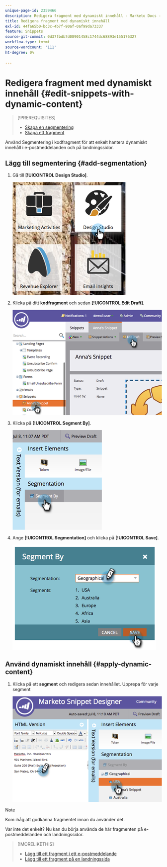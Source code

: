 ```yaml
---
unique-page-id: 2359466
description: Redigera fragment med dynamiskt innehåll - Marketo Docs - produktdokumentation
title: Redigera fragment med dynamiskt innehåll
exl-id: 44fa65b0-bc3c-4b7f-90af-0af99da73337
feature: Snippets
source-git-commit: 0d37fbdb7d08901458c1744dc68893e155176327
workflow-type: tm+mt
source-wordcount: '111'
ht-degree: 0%

---
```


# Redigera fragment med dynamiskt innehåll {#edit-snippets-with-dynamic-content}

>[!PREREQUISITES]
>
>* [Skapa en segmentering](/help/marketo/product-docs/personalization/segmentation-and-snippets/segmentation/create-a-segmentation.md)
>* [Skapa ett fragment](/help/marketo/product-docs/personalization/segmentation-and-snippets/snippets/create-a-snippet.md)

Använd Segmentering i kodfragment för att enkelt hantera dynamiskt innehåll i e-postmeddelanden och på landningssidor.

## Lägg till segmentering {#add-segmentation}

1. Gå till **[!UICONTROL Design Studio]**.

   ![](assets/designstudio-1.png)

1. Klicka på ditt **kodfragment** och sedan **[!UICONTROL Edit Draft]**.

   ![](assets/image2014-9-16-8-3a59-3a14.png)

1. Klicka på **[!UICONTROL Segment By]**.

   ![](assets/image2014-9-16-8-3a59-3a27.png)

1. Ange **[!UICONTROL Segmentation]** och klicka på **[!UICONTROL Save]**.

   ![](assets/image2014-9-16-8-3a59-3a42.png)

## Använd dynamiskt innehåll {#apply-dynamic-content}

1. Klicka på ett **segment** och redigera sedan innehållet. Upprepa för varje segment

   ![](assets/image2014-9-16-8-3a59-3a59.png)

>[!NOTE]
>
>Kom ihåg att godkänna fragmentet innan du använder det.

Var inte det enkelt? Nu kan du börja använda de här fragmenten på e-postmeddelanden och landningssidor.

>[!MORELIKETHIS]
>
>* [Lägg till ett fragment i ett e-postmeddelande](/help/marketo/product-docs/email-marketing/general/functions-in-the-editor/add-a-snippet-to-an-email.md)
>* [Lägg till ett fragment på en landningssida](/help/marketo/product-docs/demand-generation/landing-pages/personalizing-landing-pages/add-a-snippet-to-a-landing-page.md)

